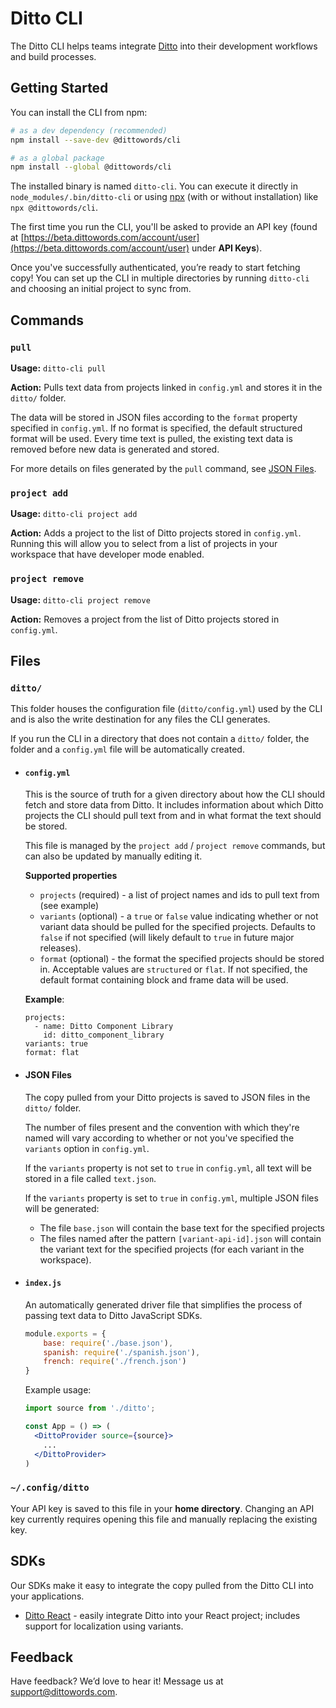 # Ditto CLI

The Ditto CLI helps teams integrate [Ditto](https://dittowords.com/) into their development workflows and build processes.

## Getting Started

You can install the CLI from npm:

```bash
# as a dev dependency (recommended)
npm install --save-dev @dittowords/cli

# as a global package
npm install --global @dittowords/cli
```

The installed binary is named `ditto-cli`. You can execute it directly in `node_modules/.bin/ditto-cli` or using [npx](https://www.npmjs.com/package/npx) (with or without installation) like `npx @dittowords/cli`.

The first time you run the CLI, you'll be asked to provide an API key (found at [https://beta.dittowords.com/account/user](https://beta.dittowords.com/account/user) under **API Keys**).

Once you've successfully authenticated, you’re ready to start fetching copy! You can set up the CLI in multiple directories by running `ditto-cli` and choosing an initial project to sync from.

## Commands

### `pull`

**Usage:** `ditto-cli pull`

**Action:** Pulls text data from projects linked in `config.yml` and stores it in the `ditto/` folder.

The data will be stored in JSON files according to the `format` property specified in `config.yml`. If no format is specified, the default structured format will be used. Every time text is pulled, the existing text data is removed before new data is generated and stored.

For  more details on files generated by the `pull` command, see [JSON Files](#json-files).


### `project add`

**Usage:** `ditto-cli project add`

**Action:** Adds a project to the list of Ditto projects stored in `config.yml`. Running this will allow you to select from a list of projects in your workspace that have developer mode enabled.

### `project remove`

**Usage:** `ditto-cli project remove`

**Action:** Removes a project from the list of Ditto projects stored in `config.yml`. 

## Files

### `ditto/`

This folder houses the configuration file (`ditto/config.yml`) used by the CLI and is also the write destination for any files the CLI generates.

If you run the CLI in a directory that does not contain a `ditto/` folder, the folder and a `config.yml` file will be automatically created.

- #### `config.yml`

    This is the source of truth for a given directory about how the CLI should fetch and store data from Ditto. It includes information about which Ditto projects the CLI should pull text from and in what format the text should be stored.

    This file is managed by the `project add` / `project remove` commands, but can also be updated by manually editing it.

    **Supported properties**
    - `projects` (required) - a list of project names and ids to pull text from (see example)
    - `variants` (optional) - a `true` or `false` value indicating whether or not variant data should be pulled for the specified projects. Defaults to `false` if not specified (will likely default to `true` in future major releases).
    - `format` (optional) - the format the specified projects should be stored in. Acceptable values are `structured` or `flat`. If not specified, the default format containing block and frame data will be used.

    **Example**:
    ```
    projects:
      - name: Ditto Component Library
        id: ditto_component_library
    variants: true
    format: flat
    ```

- #### JSON Files

    The copy pulled from your Ditto projects is saved to JSON files in the `ditto/` folder. 
    
    The number of files present and the convention with which they're named will vary according to whether or not you've specified the `variants` option in `config.yml`. 

    If the `variants` property is not set to `true` in `config.yml`, all text will be stored in a file called `text.json`.

    If the `variants` property is set to `true` in `config.yml`, multiple JSON files will be generated:
    - The file `base.json` will contain the base text for the specified projects
    - The files named after the pattern `[variant-api-id].json` will contain the variant text for the specified projects (for each variant in the workspace).

- #### `index.js`

    An automatically generated driver file that simplifies the process of passing text data to Ditto JavaScript SDKs. 
    ```js
    module.exports = {
        base: require('./base.json'),
        spanish: require('./spanish.json'),
        french: require('./french.json')
    }
    ```

    Example usage:
    ```jsx
    import source from './ditto';

    const App = () => (
      <DittoProvider source={source}>
        ...
      </DittoProvider>
    )
    ```

### `~/.config/ditto`

Your API key is saved to this file in your **home directory**. Changing an API key currently requires opening this file and manually replacing the existing key.

## SDKs

Our SDKs make it easy to integrate the copy pulled from the Ditto CLI into your applications.

- [Ditto React](https://www.npmjs.com/package/ditto-react) - easily integrate Ditto into your React project; includes support for localization using variants.

## Feedback

Have feedback? We’d love to hear it! Message us at [support@dittowords.com](mailto:support@dittowords.com).
